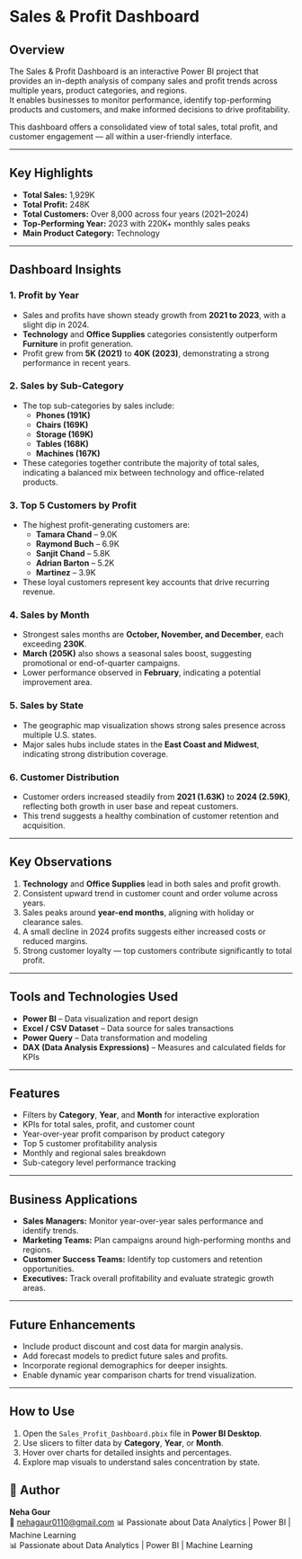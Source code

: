 # Sales & Profit Dashboard

## Overview
The Sales & Profit Dashboard is an interactive Power BI project that provides an in-depth analysis of company sales and profit trends across multiple years, product categories, and regions.  
It enables businesses to monitor performance, identify top-performing products and customers, and make informed decisions to drive profitability.

This dashboard offers a consolidated view of total sales, total profit, and customer engagement — all within a user-friendly interface.

---

## Key Highlights
- **Total Sales:** 1,929K  
- **Total Profit:** 248K  
- **Total Customers:** Over 8,000 across four years (2021–2024)  
- **Top-Performing Year:** 2023 with 220K+ monthly sales peaks  
- **Main Product Category:** Technology  

---

## Dashboard Insights

### 1. **Profit by Year**
- Sales and profits have shown steady growth from **2021 to 2023**, with a slight dip in 2024.  
- **Technology** and **Office Supplies** categories consistently outperform **Furniture** in profit generation.  
- Profit grew from **5K (2021)** to **40K (2023)**, demonstrating a strong performance in recent years.

### 2. **Sales by Sub-Category**
- The top sub-categories by sales include:  
  - **Phones (191K)**  
  - **Chairs (169K)**  
  - **Storage (169K)**  
  - **Tables (168K)**  
  - **Machines (167K)**  
- These categories together contribute the majority of total sales, indicating a balanced mix between technology and office-related products.

### 3. **Top 5 Customers by Profit**
- The highest profit-generating customers are:  
  - **Tamara Chand** – 9.0K  
  - **Raymond Buch** – 6.9K  
  - **Sanjit Chand** – 5.8K  
  - **Adrian Barton** – 5.2K  
  - **Martinez** – 3.9K  
- These loyal customers represent key accounts that drive recurring revenue.

### 4. **Sales by Month**
- Strongest sales months are **October, November, and December**, each exceeding **230K**.  
- **March (205K)** also shows a seasonal sales boost, suggesting promotional or end-of-quarter campaigns.  
- Lower performance observed in **February**, indicating a potential improvement area.

### 5. **Sales by State**
- The geographic map visualization shows strong sales presence across multiple U.S. states.  
- Major sales hubs include states in the **East Coast and Midwest**, indicating strong distribution coverage.

### 6. **Customer Distribution**
- Customer orders increased steadily from **2021 (1.63K)** to **2024 (2.59K)**, reflecting both growth in user base and repeat customers.  
- This trend suggests a healthy combination of customer retention and acquisition.

---

## Key Observations
1. **Technology** and **Office Supplies** lead in both sales and profit growth.  
2. Consistent upward trend in customer count and order volume across years.  
3. Sales peaks around **year-end months**, aligning with holiday or clearance sales.  
4. A small decline in 2024 profits suggests either increased costs or reduced margins.  
5. Strong customer loyalty — top customers contribute significantly to total profit.  

---

## Tools and Technologies Used
- **Power BI** – Data visualization and report design  
- **Excel / CSV Dataset** – Data source for sales transactions  
- **Power Query** – Data transformation and modeling  
- **DAX (Data Analysis Expressions)** – Measures and calculated fields for KPIs  

---

## Features
- Filters by **Category**, **Year**, and **Month** for interactive exploration  
- KPIs for total sales, profit, and customer count  
- Year-over-year profit comparison by product category  
- Top 5 customer profitability analysis  
- Monthly and regional sales breakdown  
- Sub-category level performance tracking  

---

## Business Applications
- **Sales Managers:** Monitor year-over-year sales performance and identify trends.  
- **Marketing Teams:** Plan campaigns around high-performing months and regions.  
- **Customer Success Teams:** Identify top customers and retention opportunities.  
- **Executives:** Track overall profitability and evaluate strategic growth areas.  

---

## Future Enhancements
- Include product discount and cost data for margin analysis.  
- Add forecast models to predict future sales and profits.  
- Incorporate regional demographics for deeper insights.  
- Enable dynamic year comparison charts for trend visualization.  

---

## How to Use
1. Open the `Sales_Profit_Dashboard.pbix` file in **Power BI Desktop**.  
2. Use slicers to filter data by **Category**, **Year**, or **Month**.  
3. Hover over charts for detailed insights and percentages.  
4. Explore map visuals to understand sales concentration by state.  


## 🙌 Author
**Neha Gour**  
📧 nehagaur0110@gmail.com 
📊 Passionate about Data Analytics | Power BI | Machine Learning  
📊 Passionate about Data Analytics | Power BI | Machine Learning  

